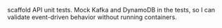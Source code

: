 scaffold API unit tests. Mock Kafka and DynamoDB in the tests, so I can validate event-driven behavior without running containers.

